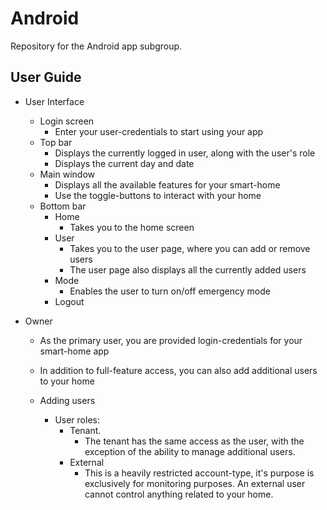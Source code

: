 # Android  
Repository for the Android app subgroup.  

## User Guide
- User Interface
	- Login screen
		- Enter your user-credentials to start using your app
	- Top bar
		- Displays the currently logged in user, along with the user's role
		- Displays the current day and date
	- Main window
		- Displays all the available features for your smart-home
		- Use the toggle-buttons to interact with your home
	- Bottom bar
		- Home
			- Takes you to the home screen
		- User
			- Takes you to the user page, where you can add or remove users
			- The user page also displays all the currently added users
		- Mode
			- Enables the user to turn on/off emergency mode
		- Logout

- Owner
	- As the primary user, you are provided login-credentials for your smart-home app
	- In addition to full-feature access, you can also add additional users to your home
	
	- Adding users
		- User roles:
			- Tenant.
				- The tenant has the same access as the user, with the exception of the ability to manage additional users.
			- External
				- This is a heavily restricted account-type, it's purpose is exclusively for monitoring purposes. An external user cannot control anything related to your home.
